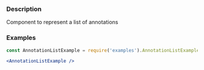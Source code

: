 ### Description
Component to represent a list of annotations

### Examples
```jsx
const AnnotationListExample = require('examples').AnnotationListExample;

<AnnotationListExample />
```
